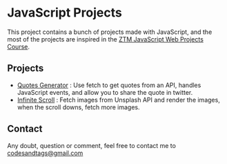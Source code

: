 # JavaScript Projects

This project contains a bunch of projects made with JavaScript, and the most of the projects are inspired in the [ZTM JavaScript Web Projects Course](https://academy.zerotomastery.io/p/javascript-projects).

## Projects

- [Quotes Generator](https://codesandtags.github.io/javascript-projects/quote-generator/) : Use fetch to get quotes from an API, handles JavaScript events, and allow you to share the quote in twitter.
- [Infinite Scroll](https://codesandtags.github.io/javascript-projects/infinite-scroll/) : Fetch images from Unsplash API and render the images, when the scroll downs, fetch more images.

## Contact

Any doubt, question or comment, feel free to contact me to codesandtags@gmail.com
